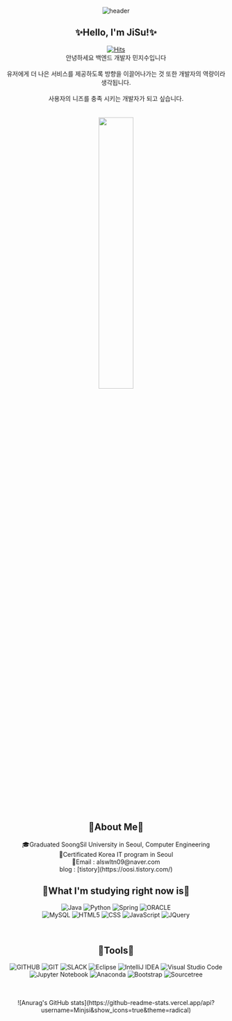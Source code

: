 <div align="center">

![header](https://capsule-render.vercel.app/api?type=waving&&color=0:EEFF00,100:a82da8&height=200&width=100%&section=header&text=HELLO_J.S!&fontSize=60)<br>
<h2>✨Hello, I'm JiSu!✨</h2>

[![Hits](https://hits.seeyoufarm.com/api/count/incr/badge.svg?url=https%3A%2F%2Fgithub.com%2FJiyeon1104&count_bg=%23FDC8F8&title_bg=%23F54D4D96&icon=waze.svg&icon_color=%23E7E7E7&title=hits&edge_flat=false)](https://hits.seeyoufarm.com)
<br>안녕하세요 백엔드 개발자 민지수입니다<br> 
<br>유저에게 더 나은 서비스를 제공하도록 방향을 이끌어나가는 것 또한 개발자의 역량이라 생각됩니다.<br>
<br>사용자의 니즈를 충족 시키는 개발자가 되고 싶습니다.<br>
<br><br>
<img src="https://user-images.githubusercontent.com/98498704/179724082-ac6a30cb-cea2-4060-b721-706880fb6acd.gif" width="40%">


<br>

<h2>🎈About Me🎈</h2>
🎓Graduated SoongSil University in Seoul, Computer Engineering<br>
📜Certificated Korea IT program in Seoul<br>
💌Email : alswltn09@naver.com<br>
blog : [tistory](https://oosi.tistory.com/)
<br>

<h2>🎈What I'm studying right now is🎈</h2>

![Java](https://img.shields.io/badge/java-%23ED8B00.svg?style=flat&logo=java&logoColor=white) 
![Python](https://img.shields.io/badge/python-3776AB.svg?style=flat&logo=python&logoColor=white) 
![Spring](https://img.shields.io/badge/spring-6DB33F.svg?style=flat&logo=spring&logoColor=white) 
![ORACLE](https://img.shields.io/badge/oracle-F80000.svg?style=flat&logo=oracle&logoColor=white)<br>
![MySQL](https://img.shields.io/badge/mysql-%2300f.svg?style=flat&logo=mysql&logoColor=white) 
![HTML5](https://img.shields.io/badge/html5-%23E34F26.svg?style=flat&logo=html5&logoColor=white)
![CSS](https://img.shields.io/badge/css-1572B6.svg?style=flat&logo=css3&logoColor=white)
![JavaScript](https://img.shields.io/badge/javascript-%23323330.svg?style=flat&logo=javascript&logoColor=%23F7DF1E)
![JQuery](https://img.shields.io/badge/jquery-0769AD.svg?style=flat&logo=jquery&logoColor=white)

<br>

<h2>🎈Tools🎈</h2>

![GITHUB](https://img.shields.io/badge/github-181717.svg?style=flat&logo=github&logoColor=white)
![GIT](https://img.shields.io/badge/git-F05032.svg?style=flat&logo=git&logoColor=white)
![SLACK](https://img.shields.io/badge/slack-4A154B.svg?sltyle=flat&logo=slack&logoColor=white)
![Eclipse](https://img.shields.io/badge/Eclipse-FE7A16.svg?style=flat&logo=Eclipse&logoColor=white)
![IntelliJ IDEA](https://img.shields.io/badge/IntelliJIDEA-000000.svg?style=flat&logo=intellij-idea&logoColor=white)
![Visual Studio Code](https://img.shields.io/badge/Visual%20Studio%20Code-0078d7.svg?style=flat&logo=visual-studio-code&logoColor=white)
![Jupyter Notebook](https://img.shields.io/badge/jupyter-%23FA0F00.svg?style=flat&logo=jupyter&logoColor=white)
![Anaconda](https://img.shields.io/badge/Anaconda-%2344A833.svg?style=flat&logo=anaconda&logoColor=white)
![Bootstrap](https://img.shields.io/badge/bootstrap-%23563D7C.svg?style=flat&logo=bootstrap&logoColor=white)
![Sourcetree](https://img.shields.io/badge/Sourcetree-0052CC.svg?style=flat&logo=Sourcetree&logoColor=white)

<br>

<br>
![Anurag's GitHub stats](https://github-readme-stats.vercel.app/api?username=Minjsi&show_icons=true&theme=radical)
</div>
